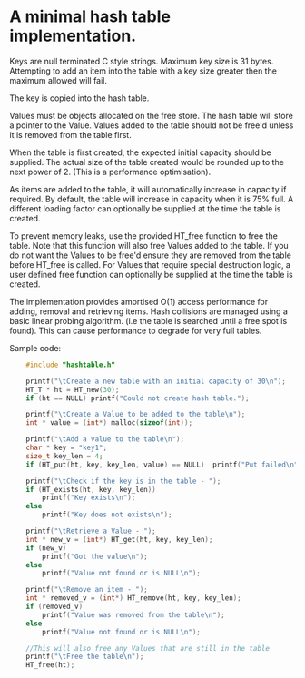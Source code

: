 # A minimal hash table implementation.

Keys are null terminated C style strings.
Maximum key size is 31 bytes. Attempting to add an item into 
the table with a key size greater then the maximum
allowed will fail. 

The key is copied into the hash table. 

Values must be objects allocated on the free store. The
hash table will store a pointer to the Value. Values added
to the table should not be free'd unless it is removed from
the table first. 

When the table is first created, the expected initial capacity
should be supplied. The actual size of the table created would
be rounded up to the next power of 2. (This is a performance
optimisation). 

As items are added to the table, it will automatically 
increase in capacity if required. By default, the table will
increase in capacity when it is 75% full. A different loading
factor can optionally be supplied at the time the table is 
created. 

To prevent memory leaks, use the provided HT_free function
to free the table. Note that this function will also 
free Values added to the table. If you do not want the
Values to be free'd ensure they are removed from the 
table before HT_free is called. For Values that require 
special destruction logic, a user defined free function can 
optionally be supplied at the time the table is created.

The implementation provides amortised O(1) access performance
for adding, removal and retrieving items. Hash collisions 
are managed using a basic linear probing algorithm. (i.e
the table is searched until a free spot is found). This can
cause performance to degrade for very full tables.

Sample code:
```C
    #include "hashtable.h"

    printf("\tCreate a new table with an initial capacity of 30\n");
    HT_T * ht = HT_new(30);
    if (ht == NULL) printf("Could not create hash table.");

    printf("\tCreate a Value to be added to the table\n");
    int * value = (int*) malloc(sizeof(int)); 

    printf("\tAdd a value to the table\n");
    char * key = "key1";
    size_t key_len = 4;
    if (HT_put(ht, key, key_len, value) == NULL)  printf("Put failed\n");

    printf("\tCheck if the key is in the table - ");
    if (HT_exists(ht, key, key_len)) 
        printf("Key exists\n");
    else 
        printf("Key does not exists\n");

    printf("\tRetrieve a Value - ");
    int * new_v = (int*) HT_get(ht, key, key_len);
    if (new_v) 
        printf("Got the value\n");
    else 
        printf("Value not found or is NULL\n");

    printf("\tRemove an item - ");
    int * removed_v = (int*) HT_remove(ht, key, key_len);
    if (removed_v) 
        printf("Value was removed from the table\n");
    else 
        printf("Value not found or is NULL\n");

    //This will also free any Values that are still in the table
    printf("\tFree the table\n");
    HT_free(ht);
```
